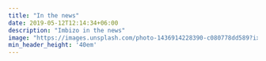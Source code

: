 ```yaml
---
title: "In the news"
date: 2019-05-12T12:14:34+06:00
description: "Imbizo in the news"
image: "https://images.unsplash.com/photo-1436914228390-c080778dd589?ixlib=rb-1.2.1&ixid=MnwxMjA3fDB8MHxwaG90by1wYWdlfHx8fGVufDB8fHx8&auto=format&fit=crop&w=1500&q=95"
min_header_height: '40em'
---
```

